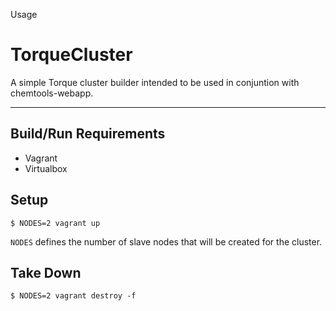 

Usage

TorqueCluster
================
A simple Torque cluster builder intended to be used in conjuntion with chemtools-webapp.


_______________________________________________________________________
Build/Run Requirements
----------------------

- Vagrant
- Virtualbox


Setup
-----

    $ NODES=2 vagrant up

`NODES` defines the number of slave nodes that will be created for the cluster.


Take Down
---------

    $ NODES=2 vagrant destroy -f
